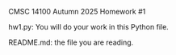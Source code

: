 CMSC 14100
Autumn 2025
Homework #1

hw1.py: You will do your work in this Python file.

README.md: the file you are reading.
